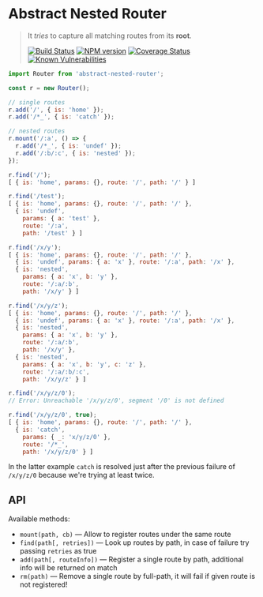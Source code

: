 # Abstract Nested Router

> It _tries_ to capture all matching routes from its **root**.
>
> [![Build Status](https://api.travis-ci.org/pateketrueke/abstract-nested-router.svg?branch=master)](https://travis-ci.org/pateketrueke/abstract-nested-router)
> [![NPM version](https://badge.fury.io/js/abstract-nested-router.svg)](http://badge.fury.io/js/abstract-nested-router)
> [![Coverage Status](https://codecov.io/github/pateketrueke/abstract-nested-router/coverage.svg?branch=master)](https://codecov.io/github/pateketrueke/abstract-nested-router)
> [![Known Vulnerabilities](https://snyk.io/test/npm/abstract-nested-router/badge.svg)](https://snyk.io/test/npm/abstract-nested-router)

```js
import Router from 'abstract-nested-router';

const r = new Router();

// single routes
r.add('/', { is: 'home' });
r.add('/*_', { is: 'catch' });

// nested routes
r.mount('/:a', () => {
  r.add('/*_', { is: 'undef' });
  r.add('/:b/:c', { is: 'nested' });
});

r.find('/');
[ { is: 'home', params: {}, route: '/', path: '/' } ]

r.find('/test');
[ { is: 'home', params: {}, route: '/', path: '/' },
  { is: 'undef',
    params: { a: 'test' },
    route: '/:a',
    path: '/test' } ]

r.find('/x/y');
[ { is: 'home', params: {}, route: '/', path: '/' },
  { is: 'undef', params: { a: 'x' }, route: '/:a', path: '/x' },
  { is: 'nested',
    params: { a: 'x', b: 'y' },
    route: '/:a/:b',
    path: '/x/y' } ]

r.find('/x/y/z');
[ { is: 'home', params: {}, route: '/', path: '/' },
  { is: 'undef', params: { a: 'x' }, route: '/:a', path: '/x' },
  { is: 'nested',
    params: { a: 'x', b: 'y' },
    route: '/:a/:b',
    path: '/x/y' },
  { is: 'nested',
    params: { a: 'x', b: 'y', c: 'z' },
    route: '/:a/:b/:c',
    path: '/x/y/z' } ]

r.find('/x/y/z/0');
// Error: Unreachable '/x/y/z/0', segment '/0' is not defined

r.find('/x/y/z/0', true);
[ { is: 'home', params: {}, route: '/', path: '/' },
  { is: 'catch',
    params: { _: 'x/y/z/0' },
    route: '/*_',
    path: '/x/y/z/0' } ]
```

In the latter example `catch` is resolved just after the previous failure of `/x/y/z/0` because we're trying at least twice.

## API

Available methods:

- `mount(path, cb)` &mdash; Allow to register routes under the same route
- `find(path[, retries])` &mdash; Look up routes by path, in case of failure try passing `retries` as true
- `add(path[, routeInfo])` &mdash; Register a single route by path, additional info will be returned on match
- `rm(path)` &mdash; Remove a single route by full-path, it will fail if given route is not registered!
